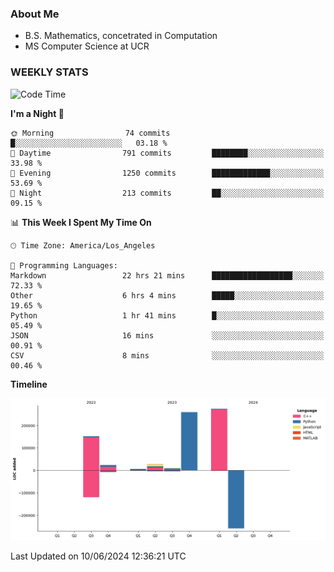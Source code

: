 ### About Me

- B.S. Mathematics, concetrated in Computation
- MS Computer Science at UCR


### WEEKLY STATS
<!--START_SECTION:waka-->
![Code Time](http://img.shields.io/badge/Code%20Time-153%20hrs%206%20mins-blue)

**I'm a Night 🦉** 

```text
🌞 Morning                74 commits          █░░░░░░░░░░░░░░░░░░░░░░░░   03.18 % 
🌆 Daytime                791 commits         ████████░░░░░░░░░░░░░░░░░   33.98 % 
🌃 Evening                1250 commits        █████████████░░░░░░░░░░░░   53.69 % 
🌙 Night                  213 commits         ██░░░░░░░░░░░░░░░░░░░░░░░   09.15 % 
```


📊 **This Week I Spent My Time On** 

```text
🕑︎ Time Zone: America/Los_Angeles

💬 Programming Languages: 
Markdown                 22 hrs 21 mins      ██████████████████░░░░░░░   72.33 % 
Other                    6 hrs 4 mins        █████░░░░░░░░░░░░░░░░░░░░   19.65 % 
Python                   1 hr 41 mins        █░░░░░░░░░░░░░░░░░░░░░░░░   05.49 % 
JSON                     16 mins             ░░░░░░░░░░░░░░░░░░░░░░░░░   00.91 % 
CSV                      8 mins              ░░░░░░░░░░░░░░░░░░░░░░░░░   00.46 % 
```

**Timeline**

![Lines of Code chart](https://raw.githubusercontent.com/nickocruzm/nickocruzm/main/assets/bar_graph.png)


 Last Updated on 10/06/2024 12:36:21 UTC
<!--END_SECTION:waka-->
